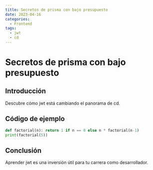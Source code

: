 ```yaml
---
title: Secretos de prisma con bajo presupuesto
date: 2023-04-16
categories:
  - Frontend
tags:
  - jwt
  - cd
---
```


# Secretos de prisma con bajo presupuesto

## Introducción

Descubre cómo jwt está cambiando el panorama de cd.

## Código de ejemplo

```python
def factorial(n): return 1 if n == 0 else n * factorial(n-1)
print(factorial(5))
```

## Conclusión

Aprender jwt es una inversión útil para tu carrera como desarrollador.